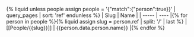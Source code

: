 {% liquid
unless people
  assign people = '{"match":{"person":true}}' | query_pages | sort: 'ref'
endunless
%}
| Slug | Name |
| ----- | ---- |{% for person in people %}{% liquid
assign slug = person.ref | split: '/' | last
%}
| [[People/{{slug}}]] | {{person.data.person.name}} |{% endfor %}